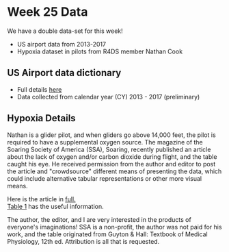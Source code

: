 # Week 25 Data

We have a double data-set for this week!

* US airport data from 2013-2017 
* Hypoxia dataset in pilots from R4DS member Nathan Cook

## US Airport data dictionary
* Full details [here](https://www.faa.gov/airports/planning_capacity/passenger_allcargo_stats/categories/)
* Data collected from calendar year (CY) 2013 - 2017 (preliminary)

## Hypoxia Details

Nathan is a glider pilot, and when gliders go above 14,000 feet, the pilot is required to have a supplemental oxygen source. The magazine of the Soaring Society of America (SSA), Soaring, recently published an article about the lack of oxygen and/or carbon dioxide during flight, and the table caught his eye. He received permission from the author and editor to post the article and "crowdsource" different means of presenting the data, which could include alternative tabular representations or other more visual means.

Here is the article in [full.](https://github.com/rfordatascience/tidytuesday/files/2343596/Hypoxia.Article.proof.pdf)<br/> [Table 1](https://github.com/rfordatascience/tidytuesday/edit/master/data/2018-09-18/table1.csv) has the useful information. 

The author, the editor, and I are very interested in the products of everyone's imaginations! SSA is a non-profit, the author was not paid for his work, and the table originated from Guyton & Hall: Textbook of Medical Physiology, 12th ed. Attribution is all that is requested.
